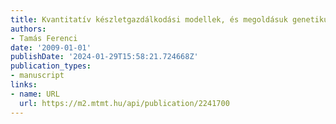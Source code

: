 ```yaml
---
title: Kvantitatív készletgazdálkodási modellek, és megoldásuk genetikus algoritmusokkal
authors:
- Tamás Ferenci
date: '2009-01-01'
publishDate: '2024-01-29T15:58:21.724668Z'
publication_types:
- manuscript
links:
- name: URL
  url: https://m2.mtmt.hu/api/publication/2241700
---
```

